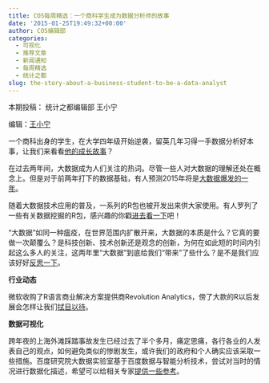 ```yaml
---
title: COS每周精选：一个商科学生成为数据分析师的故事
date: '2015-01-25T19:49:32+00:00'
author: COS编辑部
categories:
  - 可视化
  - 推荐文章
  - 新闻通知
  - 每周精选
  - 统计之都
slug: the-story-about-a-business-student-to-be-a-data-analyst
---
```


本期投稿： 统计之都编辑部 王小宁

编辑：<a href="http://weibo.com/wangxiaoningtongxue/profile?rightmod=1&wvr=6&mod=personinfo" target="_blank">王小宁</a>

一个商科出身的学生，在大学四年级开始逆袭，留英几年习得一手数据分析好本事，让我们来看看<a href="http://www.zhihu.com/question/27573926" target="_blank">他的成长故事</a>？

在过去两年间，大数据成为人们关注的热词。尽管一些人对大数据的理解还处在概念上。但是对于前两年打下的数据基础，有人预测2015年将是<a href="http://www.36dsj.com/archives/21652" target="_blank">大数据爆发的一年</a>。

<!--more-->

随着大数据技术应用的普及，一系列的R包也被开发出来供大家使用。有人罗列了一些有关数据挖掘的R包，感兴趣的你戳<a href="http://www.36dsj.com/archives/21400" target="_blank">进去看一下</a>吧！

“大数据”如同一种瘟疫，在世界范围内扩散开来，大数据的本质是什么？它真的要做一次颠覆么？是科技创新、技术创新还是观念的创新，为何在如此短的时间内引起这么多人的关注，这两年里“大数据”到底给我们“带来”了些什么？是不是我们应该好好<a href="http://www.36dsj.com/archives/21470" target="_blank">反思一下</a>。

**行业动态**

微软收购了R语言商业解决方案提供商Revolution Analytics，傍了大款的R以后发展会怎样让我们<a href="http://blogs.microsoft.com/blog/2015/01/23/microsoft-acquire-revolution-analytics-help-customers-find-big-data-value-advanced-statistical-analysis/?from=groupmessage&isappinstalled=0" target="_blank">拭目以待</a>。

**数据可视化**

跨年夜的上海外滩踩踏事故发生已经过去了半个多月，痛定思痛，各行各业的人发表自己的观点，如何避免类似的惨剧发生，或许我们的政府和个人确实应该采取一些措施。百度研究院大数据实验室基于百度数据与智能分析技术，尝试对当时的情况进行数据化描述，希望可以给相关专家<a href="http://www.csdn.net/article/a/2015-01-22/15822272" target="_blank">提供一些参考</a>。

